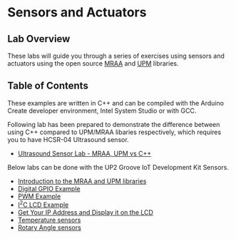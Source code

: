 # Sensors and Actuators

## Lab Overview

These labs will guide you through a series of exercises using sensors and actuators using the open source [MRAA](https://iotdk.intel.com/docs/master/mraa/) and [UPM](https://upm.mraa.io/) libraries.

## Table of Contents

These examples are written in C++ and can be compiled with the Arduino Create developer environment, Intel System Studio or with GCC. 

Following lab has been prepared to demonstrate the difference between using C++ compared to UPM/MRAA libaries respectively, which requires you to have HCSR-04 Ultrasound sensor. 

* [Ultrasound Sensor Lab - MRAA, UPM vs C++](https://github.com/SSG-DRD-IOT/ultrasound_sensor/)

Below labs can be done with the UP2 Groove IoT Development Kit Sensors. 

* [Introduction to the MRAA and UPM libraries](https://github.com/SSG-DRD-IOT/lab-overview-mraa-and-upm-libraries/)
* [Digital GPIO Example](https://github.com/SSG-DRD-IOT/lab-digital-sensors-arduino)
* [PWM Example](https://github.com/SSG-DRD-IOT/lab-pwm-sensors-arduino)
* [I<sup>2</sup>C LCD Example](https://github.com/SSG-DRD-IOT/lab-lcd-arduino)
* [Get Your IP Address and Display it on the LCD](https://github.com/SSG-DRD-IOT/lab-IP-to-LCD-Arduino)
* [Temperature sensors](https://github.com/SSG-DRD-IOT/lab-temperature-humidity-arduino)
* [Rotary Angle sensors](https://github.com/SSG-DRD-IOT/lab-rotary-angle-sensor-c)


